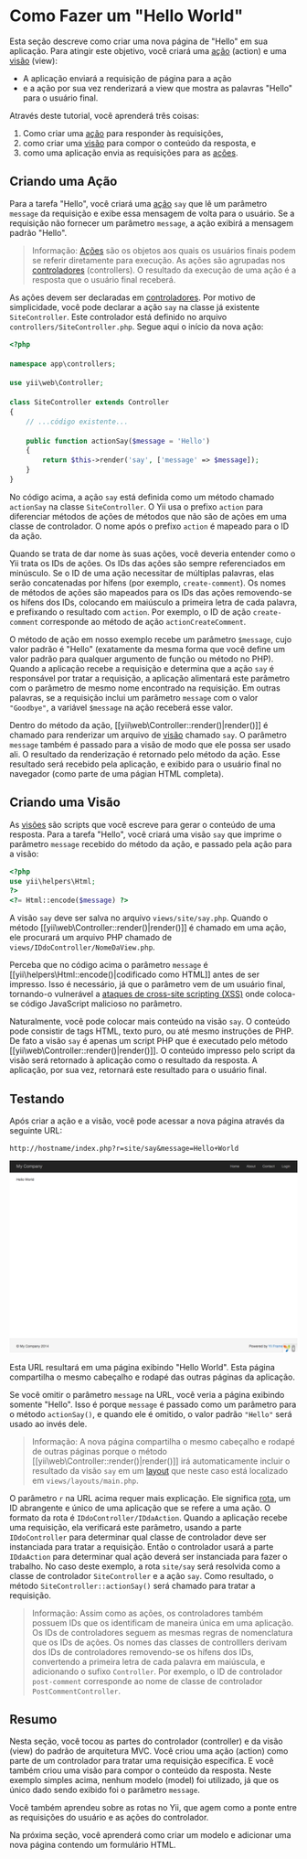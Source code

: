 Como Fazer um "Hello World"
=====================

Esta seção descreve como criar uma nova página de "Hello" em sua aplicação.
Para atingir este objetivo, você criará uma [ação](structure-controllers.md#creating-actions)
(action) e uma [visão](structure-views.md) (view):

* A aplicação enviará a requisição de página para a ação
* e a ação por sua vez renderizará a view que mostra as palavras "Hello"
  para o usuário final.

Através deste tutorial, você aprenderá três coisas:

1. Como criar uma [ação](structure-controllers.md) para responder às requisições,
2. como criar uma [visão](structure-views.md) para compor o conteúdo da resposta, e
3. como uma aplicação envia as requisições para as [ações](structure-controllers.md#creating-actions).


Criando uma Ação <a name="creating-action"></a>
----------------

Para a tarefa "Hello", você criará uma [ação](structure-controllers.md#creating-actions)
`say` que lê um parâmetro `message` da requisição e exibe essa mensagem de volta
para o usuário. Se a requisição não fornecer um parâmetro `message`, a ação
exibirá a mensagem padrão "Hello".

> Informação: [Ações](structure-controllers.md#creating-actions) são os objetos aos
  quais os usuários finais podem se referir diretamente para execução. As ações são
  agrupadas nos [controladores](structure-controllers.md) (controllers). O resultado
  da execução de uma ação é a resposta que o usuário final receberá.

As ações devem ser declaradas em [controladores](structure-controllers.md). Por
motivo de simplicidade, você pode declarar a ação `say` na classe já existente
`SiteController`. Este controlador está definido no arquivo `controllers/SiteController.php`.
Segue aqui o início da nova ação:

```php
<?php

namespace app\controllers;

use yii\web\Controller;

class SiteController extends Controller
{
    // ...código existente...

    public function actionSay($message = 'Hello')
    {
        return $this->render('say', ['message' => $message]);
    }
}
```

No código acima, a ação `say` está definida como um método chamado `actionSay`
na classe `SiteController`. O Yii usa o prefixo `action` para diferenciar métodos
de ações de métodos que não são de ações em uma classe de controlador. O nome
após o prefixo `action` é mapeado para o ID da ação.

Quando se trata de dar nome às suas ações, você deveria entender como o Yii
trata os IDs de ações. Os IDs das ações são sempre referenciados em minúsculo.
Se o ID de uma ação necessitar de múltiplas palavras, elas serão concatenadas
por hífens (por exemplo, `create-comment`). Os nomes de métodos de ações são mapeados
para os IDs das ações removendo-se os hífens dos IDs, colocando em maiúsculo a
primeira letra de cada palavra, e prefixando o resultado com `action`. Por exemplo,
o ID de ação `create-comment` corresponde ao método de ação `actionCreateComment`.

O método de ação em nosso exemplo recebe um parâmetro `$message`, cujo valor
padrão é "Hello" (exatamente da mesma forma que você define um valor padrão para
  qualquer argumento de função ou método no PHP). Quando a aplicação recebe a
requisição e determina que a ação `say` é responsável por tratar a requisição,
a aplicação alimentará este parâmetro com o parâmetro de mesmo nome encontrado
na requisição. Em outras palavras, se a requisição inclui um parâmetro `message`
com o valor `"Goodbye"`, a variável `$message` na ação receberá esse valor.

Dentro do método da ação, [[yii\web\Controller::render()|render()]] é chamado
para renderizar um arquivo de [visão](structure-views.md) chamado `say`. O
parâmetro `message` também é passado para a visão de modo que ele possa ser usado
ali. O resultado da renderização é retornado pelo método da ação. Esse resultado
será recebido pela aplicação, e exibido para o usuário final no navegador (como
parte de uma págian HTML completa).


Criando uma Visão <a name="creating-view"></a>
-----------------

As [visões](structure-views.md) são scripts que você escreve para gerar o conteúdo
de uma resposta. Para a tarefa "Hello", você criará uma visão `say` que imprime o
parâmetro `message` recebido do método da ação, e passado pela ação para a visão:

```php
<?php
use yii\helpers\Html;
?>
<?= Html::encode($message) ?>
```

A visão `say` deve ser salva no arquivo `views/site/say.php`. Quando o método
[[yii\web\Controller::render()|render()]] é chamado em uma ação, ele procurará
um arquivo PHP chamado de `views/IDdoController/NomeDaView.php`.

Perceba que no código acima o parâmetro `message` é [[yii\helpers\Html::encode()|codificado como HTML]]
antes de ser impresso. Isso é necessário, já que o parâmetro vem de um usuário final,
tornando-o vulnerável a [ataques de cross-site scripting (XSS)](http://en.wikipedia.org/wiki/Cross-site_scripting)
onde coloca-se código JavaScript malicioso no parâmetro.

Naturalmente, você pode colocar mais conteúdo na visão `say`. O conteúdo pode consistir
de tags HTML, texto puro, ou até mesmo instruções de PHP. De fato a visão `say` é
apenas um script PHP que é executado pelo método [[yii\web\Controller::render()|render()]].
O conteúdo impresso pelo script da visão será retornado à aplicação como o resultado
da resposta. A aplicação, por sua vez, retornará este resultado para o usuário final.


Testando <a name="trying-it-out"></a>
--------

Após criar a ação e a visão, você pode acessar a nova página através da seguinte URL:

```
http://hostname/index.php?r=site/say&message=Hello+World
```

![Hello World](images/start-hello-world.png)

Esta URL resultará em uma página exibindo "Hello World". Esta página compartilha
o mesmo cabeçalho e rodapé das outras páginas da aplicação.

Se você omitir o parâmetro `message` na URL, você veria a página exibindo somente
"Hello". Isso é porque `message` é passado como um parâmetro para o método `actionSay()`,
e quando ele é omitido, o valor padrão `"Hello"` será usado ao invés dele.

> Informação: A nova página compartilha o mesmo cabeçalho e rodapé de outras páginas
  porque o método [[yii\web\Controller::render()|render()]] irá automaticamente
  incluir o resultado da visão `say` em um [layout](structure-views.md#layouts) 
  que neste caso está localizado em `views/layouts/main.php`.

O parâmetro `r` na URL acima requer mais explicação. Ele significa [rota](runtime-routing.md),
um ID abrangente e único de uma aplicação que se refere a uma ação. O formato da rota
é `IDdoController/IDdaAction`. Quando a aplicação recebe uma requisição, ela
verificará este parâmetro, usando a parte `IDdoController` para determinar qual
classe de controlador deve ser instanciada para tratar a requisição. Então o
controlador usará a parte `IDdaAction` para determinar qual ação deverá ser
instanciada para fazer o trabalho. No caso deste exemplo, a rota `site/say` será
resolvida como a classe de controlador `SiteController` e a ação `say`. Como
resultado, o método `SiteController::actionSay()` será chamado para tratar a requisição.

> Informação: Assim como as ações, os controladores também possuem IDs que os identificam
  de maneira única em uma aplicação. Os IDs de controladores seguem as mesmas regras
  de nomenclatura que os IDs de ações. Os nomes das classes de controlllers
  derivam dos IDs de controladores removendo-se os hífens dos IDs, convertendo a
  primeira letra de cada palavra em maiúscula, e adicionando o sufixo `Controller`.
  Por exemplo, o ID de controlador `post-comment` corresponde ao nome de classe
  de controlador `PostCommentController`.


Resumo <a name="summary"></a>
------

Nesta seção, você tocou as partes do controlador (controller) e da visão (view)
do padrão de arquitetura MVC. Você criou uma ação (action) como parte de um controlador
para tratar uma requisição específica. E você também criou uma visão para compor
o conteúdo da resposta. Neste exemplo simples acima, nenhum modelo (model) foi
utilizado, já que os único dado sendo exibido foi o parâmetro `message`.

Você também aprendeu sobre as rotas no Yii, que agem como a ponte entre as
requisições do usuário e as ações do controlador.

Na próxima seção, você aprenderá como criar um modelo e adicionar uma nova
página contendo um formulário HTML.

